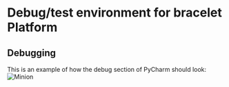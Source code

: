 # Debug/test environment for bracelet Platform

## Debugging
This is an example of how the debug section of PyCharm should look:
![Minion](./dbg_img.png)
